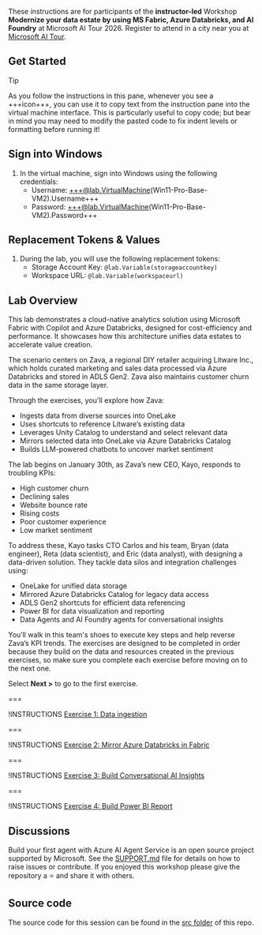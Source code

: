 These instructions are for participants of the **instructor-led** Workshop **Modernize your data estate by using MS Fabric, Azure Databricks, and AI Foundry** at Microsoft AI Tour 2026.  Register to attend in a city near you at [Microsoft AI Tour](https://aitour.microsoft.com/).

## Get Started

> [!TIP]
> As you follow the instructions in this pane, whenever you see a +++icon+++, you can use it to copy text from the instruction pane into the virtual machine interface. This is particularly useful to copy code; but bear in mind you may need to modify the pasted code to fix indent levels or formatting before running it!

## Sign into Windows

1. In the virtual machine, sign into Windows using the following credentials:
   - Username: +++@lab.VirtualMachine(Win11-Pro-Base-VM2).Username+++
   - Password: +++@lab.VirtualMachine(Win11-Pro-Base-VM2).Password+++

## Replacement Tokens & Values

1. During the lab, you will use the following replacement tokens:
   - Storage Account Key: `@lab.Variable(storageaccountkey)`
   - Workspace URL: `@lab.Variable(workspaceurl)`

## Lab Overview

This lab demonstrates a cloud-native analytics solution using Microsoft Fabric with Copilot and Azure Databricks, designed for cost-efficiency and performance. It showcases how this architecture unifies data estates to accelerate value creation.

The scenario centers on Zava, a regional DIY retailer acquiring Litware Inc., which holds curated marketing and sales data processed via Azure Databricks and stored in ADLS Gen2. Zava also maintains customer churn data in the same storage layer.

Through the exercises, you'll explore how Zava:

- Ingests data from diverse sources into OneLake
- Uses shortcuts to reference Litware’s existing data
- Leverages Unity Catalog to understand and select relevant data
- Mirrors selected data into OneLake via Azure Databricks Catalog
- Builds LLM-powered chatbots to uncover market sentiment

The lab begins on January 30th, as Zava’s new CEO, Kayo, responds to troubling KPIs:

- High customer churn
- Declining sales
- Website bounce rate
- Rising costs
- Poor customer experience
- Low market sentiment

To address these, Kayo tasks CTO Carlos and his team, Bryan (data engineer), Reta (data scientist), and Eric (data analyst), with designing a data-driven solution. They tackle data silos and integration challenges using:

- OneLake for unified data storage
- Mirrored Azure Databricks Catalog for legacy data access
- ADLS Gen2 shortcuts for efficient data referencing
- Power BI for data visualization and reporting
- Data Agents and AI Foundry agents for conversational insights

You’ll walk in this team's shoes to execute key steps and help reverse Zava’s KPI trends. The exercises are designed to be completed in order because they build on the data and resources created in the previous exercises, so make sure you complete each exercise before moving on to the next one.

Select **Next >** to go to the first exercise.

===

!INSTRUCTIONS [Exercise 1: Data ingestion](https://raw.githubusercontent.com/microsoft/aitour26-WRK560-modernize-your-data-estate-ms-fabric-azure-databricks-and-ai-foundry/main/lab/tutorial-1-ingest-data.md)

===

!INSTRUCTIONS [Exercise 2: Mirror Azure Databricks in Fabric](https://raw.githubusercontent.com/microsoft/aitour26-WRK560-modernize-your-data-estate-ms-fabric-azure-databricks-and-ai-foundry/main/lab/tutorial-2-mirror-azure-databricks.md)

===

!INSTRUCTIONS [Exercise 3: Build Conversational AI Insights](https://raw.githubusercontent.com/microsoft/aitour26-WRK560-modernize-your-data-estate-ms-fabric-azure-databricks-and-ai-foundry/main/lab/tutorial-3-build-data-ai-agents.md)

===

!INSTRUCTIONS [Exercise 4: Build Power BI Report](https://raw.githubusercontent.com/microsoft/aitour26-WRK560-modernize-your-data-estate-ms-fabric-azure-databricks-and-ai-foundry/main/lab/tutorial-4-power-bi-report.md)

## Discussions

Build your first agent with Azure AI Agent Service is an open source project supported by Microsoft. See the [SUPPORT.md](../SUPPORT.md) file for details on how to raise issues or contribute. If you enjoyed this workshop please give the repository a ⭐ and share it with others.

## Source code

The source code for this session can be found in the [src folder](../src) of this repo.
